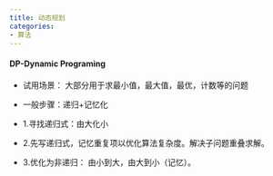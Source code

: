 ```yaml
---
title: 动态规划
categories:
- 算法
---
```


#### DP-Dynamic Programing 
* 试用场景：
大部分用于求最小值，最大值，最优，计数等的问题

* 一般步骤：递归+记忆化
* 1.寻找递归式：由大化小
* 2.先写递归式，记忆重复项以优化算法复杂度。解决子问题重叠求解。
* 3.优化为非递归： 由小到大，由大到小（记忆）。